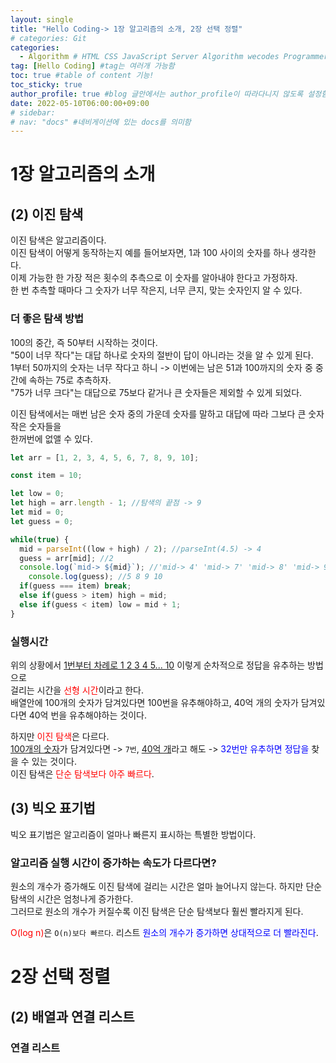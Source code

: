```yaml
---
layout: single
title: "Hello Coding-> 1장 알고리즘의 소개, 2장 선택 정렬"
# categories: Git
categories:
  - Algorithm # HTML CSS JavaScript Server Algorithm wecodes Programmers1 Programmers2 CS Github Blog
tag: [Hello Coding] #tag는 여러개 가능함
toc: true #table of content 기능!
toc_sticky: true
author_profile: true #blog 글안에서는 author_profile이 따라다니지 않도록 설정함
date: 2022-05-10T06:00:00+09:00
# sidebar:
# nav: "docs" #네비게이션에 있는 docs를 의미함
---
```

# 1장 알고리즘의 소개

## (2) 이진 탐색
이진 탐색은 알고리즘이다.  
이진 탐색이 어떻게 동작하는지 예를 들어보자면, 1과 100 사이의 숫자를 하나 생각한다.  
이제 가능한 한 가장 적은 횟수의 추측으로 이 숫자를 알아내야 한다고 가정하자.  
한 번 추측할 때마다 그 숫자가 너무 작은지, 너무 큰지, 맞는 숫자인지 알 수 있다.  

### 더 좋은 탐색 방법
100의 중간, 즉 50부터 시작하는 것이다.  
"50이 너무 작다"는 대답 하나로 숫자의 절반이 답이 아니라는 것을 알 수 있게 된다.  
1부터 50까지의 숫자는 너무 작다고 하니 -> 이번에는 남은 51과 100까지의 숫자 중 중간에 속하는 75로 추측하자.  
"75가 너무 크다"는 대답으로 75보다 같거나 큰 숫자들은 제외할 수 있게 되었다.  

이진 탐색에서는 매번 남은 숫자 중의 가운데 숫자를 말하고 대답에 따라 그보다 큰 숫자 작은 숫자들을  
한꺼번에 없앨 수 있다.  

```js
let arr = [1, 2, 3, 4, 5, 6, 7, 8, 9, 10];

const item = 10;

let low = 0;
let high = arr.length - 1; //탐색의 끝점 -> 9
let mid = 0;
let guess = 0;

while(true) {
  mid = parseInt((low + high) / 2); //parseInt(4.5) -> 4
  guess = arr[mid]; //2
  console.log(`mid-> ${mid}`); //'mid-> 4' 'mid-> 7' 'mid-> 8' 'mid-> 9'
	console.log(guess); //5 8 9 10
  if(guess === item) break;
  else if(guess > item) high = mid;
  else if(guess < item) low = mid + 1;
}

```

### 실행시간
위의 상황에서 <u>1번부터 차례로 1 2 3 4 5... 10</u> 이렇게 순차적으로 정답을 유추하는 방법으로  
걸리는 시간을 <span style="color:red">선형 시간</span>이라고 한다.  
배열안에 100개의 숫자가 담겨있다면 100번을 유추해야하고, 40억 개의 숫자가 담겨있다면 40억 번을 유추해야하는 것이다.  

하지만 <span style="color:red">이진 탐색</span>은 다르다.  
<u>100개의 숫자</u>가 담겨있다면 -> `7번`, <u>40억 개</u>라고 해도 -> <span style="color:blue">32번만 유추하면 정답을</span> 찾을 수 있는 것이다.  
이진 탐색은 <span style="color:red">단순 탐색보다 아주 빠르다</span>.  

## (3) 빅오 표기법
빅오 표기법은 알고리즘이 얼마나 빠른지 표시하는 특별한 방법이다.  

### 알고리즘 실행 시간이 증가하는 속도가 다르다면?  
원소의 개수가 증가해도 이진 탐색에 걸리는 시간은 얼마 늘어나지 않는다. 하지만 단순 탐색의 시간은 엄청나게 증가한다.  
그러므로 원소의 개수가 커질수록 이진 탐색은 단순 탐색보다 훨씬 빨라지게 된다.  

<span style="color:red">O(log n)</span>은 `O(n)보다 빠르다`. 리스트 <span style="color:blue">원소의 개수가 증가하면 상대적으로 더 빨라진다</span>.  

# 2장 선택 정렬
## (2) 배열과 연결 리스트
### 연결 리스트


<!-- ### 2. Link 넣기

```

유형 1: (설명어를 입력) : [gunhee's coding blog](https://gunhee-jeong.github.io/)
유형 2: (URL 자동연결) : <https://gunhee-jeong.github.io/>
유형 3: (동일 파일 내 '문단으로 이동') : [1. Header로 이동](###-1-header)

```

유형 1: (설명어를 입력) : [gunhee's coding blog](https://gunhee-jeong.github.io/)
유형 2: (URL 자동연결) : <https://gunhee-jeong.github.io/>
유형 3: (동일 파일 내 '문단으로 이동') : [1. Header로 이동](#1-header)
유형 3의 방법

1. 특수문자를 제거
2. 스페이스는 -로 바꾸고
3. 대문자는 소문자로!
   그래서 ### 1. Header -> #1-header

## Link: [google][https://www.google.com/]

### 3. 수평선

```

---

```

---

### 4. 라인 바꾸기

```

스페이스바를 2번 눌러주면 다음칸으로
이동할 수 있어요!

```

---

스페이스바를 2번 눌러주면
다음칸으로 이동할 수 있어요!

### 5. list 만들기

```

1. 1번
2. 2번
3. 3번

- 순서없는 list
  - 순서없는 list
    - 순서없는 list

```

1. 1번
2. 2번
3. 3번

- 순서없는 list
  - 순서없는 list
    - 순서없는 list

---

### 6. font 관련

```

**진하게** -> 볼드
_기울여서_ -> 이탤릭체
~~취소선~~ -> 취소선

<ul>밑줄넣기</ul> -> 밑줄
<span style="color:red">빨간 글씨</span> -> 글자색
이것이 `인라인` 입니다 -> 인라인 코드
```

**진하게** -> 볼드
_기울여서_ -> 이탤릭체
~~취소선~~ -> 취소선
<u>밑줄넣기</u> -> 밑줄
<span style="color:red">빨간 글씨</span>
이것이 `인라인` 입니다 -> 인라인 코드

---

### 7. 인용구문

```
> coding
>
> > JavaScript
> >
> > > 내가 프짱!
```

> coding
>
> > JavaScript
> >
> > > 내가 프짱!

---

### 8. 이미지 삽입

```
유형1: ('사이즈를 조절' -> HTML 태그 사용) : <img src="https://gunhee-jeong.github.io/assets/images/blogLogo.png" width="300" height="200">
유형2: (이미지 삽입 후 -> 링크 걸기)
[![이미지](https://gunhee-jeong.github.io/assets/images/blogLogo/blogLogo.png)](https://gunhee-jeong.github.io/)
```

유형1: ('사이즈를 조절' -> HTML 태그 사용) : <img src="https://gunhee-jeong.github.io/assets/images/blogLogo.png" width="300" height="200">
유형2: (이미지 삽입 후 -> 링크 걸기)
[![이미지](https://gunhee-jeong.github.io/assets/images/blogLogo.png)](https://gunhee-jeong.github.io/)

### 9. 표 만들기

```
||국어|영어|
| :--- | ---: | :--: |
|건희 | 100점 | 100점
|철수 | 100점 | 100점
```

|      |  국어 | 영어  |
| :--- | ----: | :---: |
| 건희 | 100점 | 100점 |
| 철수 | 100점 | 100점 |

> - header를 넣고 싶은 경우 ---을 사용하고 :을 이용하여 정렬에 사용함!

### 10. 토글 만들기

```
<details>
<summary>여기를 누르세요</summary>
<div markdown="1">
숨겨진 내용
</div>
</details>
```

<details>
<summary>여기를 누르세요</summary>
<div markdown="1">
숨겨진 내용
</div>
</details> -->
